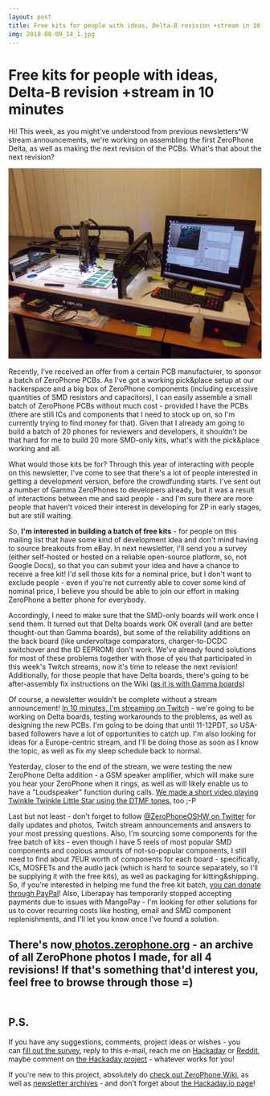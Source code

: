 ```yaml
---
layout: post
title: Free kits for people with ideas, Delta-B revision +stream in 10 minutes
img: 2018-08-09_14_1.jpg 
---
```


# Free kits for people with ideas, Delta-B revision +stream in 10 minutes

   
 Hi! This week, as you might've understood from previous newsletters^W stream announcements, we're working on assembling the first ZeroPhone Delta, as well as making the next revision of the PCBs. What's that about the next revision?  
   
 ![](../images/2018-08-09_14_2.jpg)  
   
 Recently, I've received an offer from a certain PCB manufacturer, to sponsor a batch of ZeroPhone PCBs. As I've got a working pick&place setup at our hackerspace and a big box of ZeroPhone components (including excessive quantities of SMD resistors and capacitors), I can easily assemble a small batch of ZeroPhone PCBs without much cost - provided I have the PCBs (there are still ICs and components that I need to stock up on, so I'm currently trying to find money for that). Given that I already am going to build a batch of 20 phones for reviewers and developers, it shouldn't be that hard for me to build 20 more SMD-only kits, what's with the pick&place working and all.  
   
 What would those kits be for? Through this year of interacting with people on this newsletter, I've come to see that there's a lot of people interested in getting a development version, before the crowdfunding starts. I've sent out a number of Gamma ZeroPhones to developers already, but it was a result of interactions between me and said people - and I'm sure there are more people that haven't voiced their interest in developing for ZP in early stages, but are still waiting.  
   
 So, **I'm interested in building a batch of free kits** - for people on this mailing list that have some kind of development idea and don't mind having to source breakouts from eBay. In next newsletter, I'll send you a survey (either self-hosted or hosted on a reliable open-source platform, so, not Google Docs), so that you can submit your idea and have a chance to receive a free kit! I'd sell those kits for a nominal price, but I don't want to exclude people - even if you're not currently able to cover some kind of nominal price, I believe you should be able to join our effort in making ZeroPhone a better phone for everybody.  
   
 Accordingly, I need to make sure that the SMD-only boards will work once I send them. It turned out that Delta boards work OK overall (and are better thought-out than Gamma boards), but some of the reliability additions on the back board (like undervoltage comparators, charger-to-DCDC switchover and the ID EEPROM) don't work. We've already found solutions for most of these problems together with those of you that participated in this week's Twitch streams, now it's time to release the next revision! Additionally, for those people that have Delta boards, there's going to be after-assembly fix instructions on the Wiki ([as it is with Gamma boards](https://wiki.zerophone.org/index.php/ZeroPhone_assembly_checklist))  
   
 Of course, a newsletter wouldn't be complete without a stream announcement! [In 10 minutes, I'm streaming on Twitch](https://www.twitch.tv/crimier) - we're going to be working on Delta boards, testing workarounds to the problems, as well as designing the new PCBs. I'm going to be doing that until 11-12PDT, so USA-based followers have a lot of opportunities to catch up. I'm also looking for ideas for a Europe-centric stream, and I'll be doing those as soon as I know the topic, as well as fix my sleep schedule back to normal.  
   
 Yesterday, closer to the end of the stream, we were testing the new ZeroPhone Delta addition - a GSM speaker amplifier, which will make sure you hear your ZeroPhone when it rings, as well as will likely enable us to have a "Loudspeaker" function during calls. [We made a short video playing Twinkle Twinkle Little Star using the DTMF tones](https://www.youtube.com/watch?v=NCBLMA-uAHo), too ;-P  
   
 Last but not least - don't forget to follow [@ZeroPhoneOSHW on Twitter](https://twitter.com/@ZeroPhoneOSHW) for daily updates and photos, Twitch stream announcements and answers to your most pressing questions. Also, I'm sourcing some components for the free batch of kits - even though I have 5 reels of most popular SMD components and copious amounts of not-so-popular components, I still need to find about 7EUR worth of components for each board - specifically, ICs, MOSFETs and the audio jack (which is hard to source separately, so I'll be supplying it with the free kits), as well as packaging for kitting&shipping. So, if you're interested in helping me fund the free kit batch, [you can donate through PayPal](http://paypal.me/TheZeroPhone)! Also, Liberapay has temporarily stopped accepting payments due to issues with MangoPay - I'm looking for other solutions for us to cover recurring costs like hosting, email and SMD component replenishments, and I'll let you know once I've found a solution.  
   
 There's now[ photos.zerophone.org](http://photos.zerophone.org) - an archive of all ZeroPhone photos I made, for all 4 revisions! If that's something that'd interest you, feel free to browse through those =)  
   
---

## P.S.

 If you have any suggestions, comments, project ideas or wishes - you can [fill out the survey](https://zerophone.github.io/newsletter/survey/), reply to this e-mail, reach me on [Hackaday](https://hackaday.io/CRImier) or [Reddit](https://www.reddit.com/user/CRImier), maybe comment on [the Hackaday project](https://hackaday.io/project/19035) - whatever works for you!  
   
 If you're new to this project, absolutely do [check out ZeroPhone Wiki](http://wiki.zerophone.org), as well as [newsletter archives](https://zerophone.github.io/newsletter/) - and don't forget about [the Hackaday.io page](https://hackaday.io/project/19035)!

  
